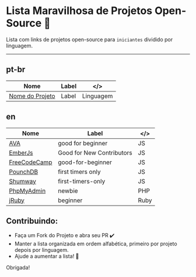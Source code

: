 # Lista Maravilhosa de Projetos Open-Source :dancer:

Lista com links de projetos open-source para `iniciantes` dividido por linguagem.

---

## pt-br
Nome | Label | </> 
---- | ---- | ---- 
[Nome do Projeto](Link) | Label | Linguagem 

## en
Nome | Label | </>  
---- | ---- | ----
[AVA](https://github.com/avajs/ava/labels/good%20for%20beginner) | good for beginner | JS
[EmberJs](https://github.com/emberjs/ember.js/labels/Good%20for%20New%20Contributors) | Good for New Contributors | JS
[FreeCodeCamp](https://github.com/mozilla/shumway/labels/good-for-beginner) | good-for-beginner | JS
[PounchDB](https://github.com/pouchdb/pouchdb/labels/first%20timers%20only) | first timers only | JS
[Shumway](https://github.com/FreeCodeCamp/FreeCodeCamp/labels/first-timers-only) | first-timers-only | JS
[PhpMyAdmin](https://github.com/phpmyadmin/phpmyadmin/labels/newbie) | newbie | PHP 
[jRuby](https://github.com/jruby/jruby/labels/beginner) | beginner | Ruby 


## Contribuindo:
* Faça um Fork do Projeto e abra seu PR :heavy_check_mark:
* Manter a lista organizada em ordem alfabética, primeiro por projeto depois por linguagem.
* Ajude a aumentar a lista! :rocket:


Obrigada!
